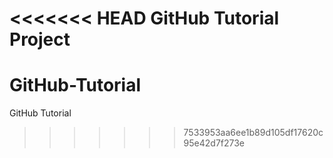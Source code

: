 <<<<<<< HEAD
GitHub Tutorial Project
=======
# GitHub-Tutorial
GitHub Tutorial
>>>>>>> 7533953aa6ee1b89d105df17620c95e42d7f273e
